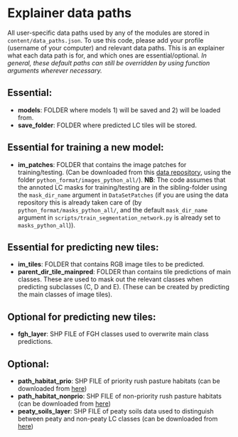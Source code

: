 # Explainer data paths

All user-specific data paths used by any of the modules are stored in `content/data_paths.json`. To use this code, please add your profile (username of your computer) and relevant data paths. This is an explainer what each data path is for, and which ones are essential/optional. _In general, these default paths can still be overridden by using function arguments wherever necessary._

## Essential:
- **models**: FOLDER where models 1) will be saved and 2) will be loaded from. 
- **save_folder**: FOLDER where predicted LC tiles will be stored.

## Essential for training a new model:
- **im_patches**: FOLDER that contains the image patches for training/testing. (Can be downloaded from this [data repository](https://cord.cranfield.ac.uk/articles/dataset/Very_high_resolution_aerial_photography_and_annotated_land_cover_data_of_the_Peak_District_National_Park/24221314), using the folder `python_format/images_python_all/`). **NB**: The code assumes that the annoted LC masks for training/testing are in the sibling-folder using the `mask_dir_name` argument in `DataSetPatches` (if you are using the data repository this is already taken care of (by `python_format/masks_python_all/`, and the default `mask_dir_name` argument in `scripts/train_segmentation_network.py` is already set to `masks_python_all`)).

## Essential for predicting new tiles:
- **im_tiles**: FOLDER that contains RGB image tiles to be predicted. 
- **parent_dir_tile_mainpred**: FOLDER than contains tile predictions of main classes. These are used to mask out the relevant classes when predicting subclasses (C, D and E). (These can be created by predicting the main classes of image tiles).

## Optional for predicting new tiles:
- **fgh_layer**: SHP FILE of FGH classes used to overwrite main class predictions. 

## Optional:
- **path_habitat_prio**: SHP FILE of priority rush pasture habitats (can be downloaded from [here](https://naturalengland-defra.opendata.arcgis.com/datasets/Defra::habitat-networks-england-purple-moor-grass-rush-pasture))
- **path_habitat_nonprio**: SHP FILE of non-priority rush pasture habitats (can be downloaded from [here](https://naturalengland-defra.opendata.arcgis.com/datasets/Defra::habitat-networks-england-purple-moor-grass-rush-pasture))
- **peaty_soils_layer**: SHP FILE of peaty soils data used to distinguish between peaty and non-peaty LC classes (can be downloaded from [here](https://naturalengland-defra.opendata.arcgis.com/datasets/1e5a1cdb2ab64b1a94852fb982c42b52_0/about))